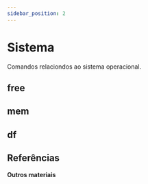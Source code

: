 ```yaml
---
sidebar_position: 2
---
```


# Sistema

Comandos relaciondos ao sistema operacional.

## free

## mem

## df


## Referências

**Outros materiais**  